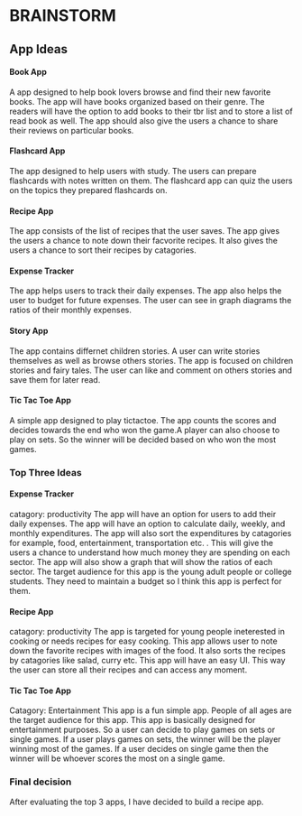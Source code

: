 # BRAINSTORM
## App Ideas
#### Book App
A app designed to help book lovers browse and find their new favorite books. The app will have books organized based on their genre. The readers will have the option to add books to their tbr list and to store a list of read book as well. The app should also give the users a chance to share their reviews on particular books.

#### Flashcard App
The app designed to help users with study. The users can prepare flashcards with notes written on them. The flashcard app can quiz the users on the topics they prepared flashcards on. 

#### Recipe App
The app consists of the list of recipes that the user saves. The app gives the users a chance to note down their facvorite recipes. It also gives the users a chance to sort their recipes by catagories. 

#### Expense Tracker
The app helps users to track their daily expenses. The app also helps the user to budget for future expenses. The user can see in graph diagrams the ratios of their monthly expenses.

#### Story App
The app contains differnet children stories. A user can write stories themselves as well as browse others stories. The app is focused on children stories and fairy tales. The user can like and comment on others stories and save them for later read.

####  Tic Tac Toe App
A simple app designed to play tictactoe. The app counts the scores and decides towards the end who won the game.A player can also choose to play on sets. So the winner will be decided based on who won the most games.

### Top Three Ideas

#### Expense Tracker
catagory: productivity
The app will have an option for users to add their daily expenses. The app will have an option to calculate daily, weekly, and monthly expenditures. The app will also sort the expenditures by catagories for example, food, entertainment, transportation etc. . This will give the users a chance to understand how much money they are spending on each sector. The app will also show a graph that will show the ratios of each sector.
The target audience for this app is the young adult people or college students. They need to maintain a budget so I think this app is perfect for them. 

#### Recipe App
catagory: productivity
The app is targeted for young people ineterested in cooking or needs recipes for easy cooking. This app allows user to note down the favorite recipes with images of the food. It also sorts the recipes by catagories like salad, curry etc. This app will have an easy UI. This way the user can store all their recipes and can access any moment.

#### Tic Tac Toe App
Catagory: Entertainment
This app is a fun simple app. People of all ages are the target audience for this app. This app is basically designed for entertainment purposes. So a user can decide to play games on sets or single games. If a user plays games on sets, the winner will be the player winning most of the games. If a user decides on single game then the winner will be whoever scores the most on a single game.

### Final decision
After evaluating the top 3 apps, I have decided to build a recipe app. 
